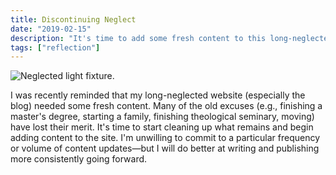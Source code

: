 ```yaml
---
title: Discontinuing Neglect
date: "2019-02-15"
description: "It's time to add some fresh content to this long-neglected website."
tags: ["reflection"]
---
```


![Neglected light fixture.](https://kmsmedia.s3.amazonaws.com/image/2019-02-15_discontinuing-neglect-hero.jpg)

I was recently reminded that my long-neglected website (especially the blog) needed some fresh content. Many of the old excuses (e.g., finishing a master's degree, starting a family, finishing theological seminary, moving) have lost their merit. It's time to start cleaning up what remains and begin adding content to the site. I'm unwilling to commit to a particular frequency or volume of content updates—but I will do better at writing and publishing more consistently going forward.
